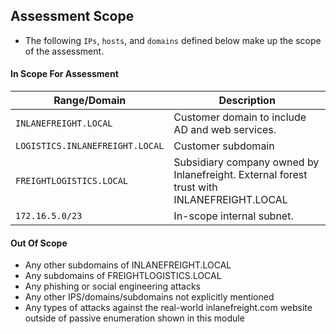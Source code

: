 ## Assessment Scope
- The following `IPs`, `hosts`, and `domains` defined below make up the scope of the assessment.
#### In Scope For Assessment
| **Range/Domain**                | **Description**                                                                           |
| ------------------------------- | ----------------------------------------------------------------------------------------- |
| `INLANEFREIGHT.LOCAL`           | Customer domain to include AD and web services.                                           |
| `LOGISTICS.INLANEFREIGHT.LOCAL` | Customer subdomain                                                                        |
| `FREIGHTLOGISTICS.LOCAL`        | Subsidiary company owned by Inlanefreight. External forest trust with INLANEFREIGHT.LOCAL |
| `172.16.5.0/23`                 | In-scope internal subnet.                                                                 |
#### Out Of Scope
- Any other subdomains of INLANEFREIGHT.LOCAL
- Any subdomains of FREIGHTLOGISTICS.LOCAL
- Any phishing or social engineering attacks
- Any other IPS/domains/subdomains not explicitly mentioned
- Any types of attacks against the real-world inlanefreight.com website outside of passive enumeration shown in this module